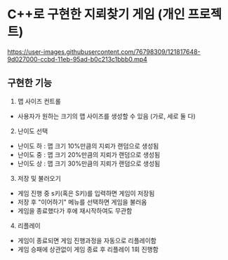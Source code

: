 # __C++로 구현한 지뢰찾기 게임__ (개인 프로젝트)

https://user-images.githubusercontent.com/76798309/121817648-9d027000-ccbd-11eb-95ad-b0c213c1bbb0.mp4

## 구현한 기능

1. 맵 사이즈 컨트롤 
 - 사용자가 원하는 크기의 맵 사이즈를 생성할 수 있음 (가로, 세로 둘 다)

2. 난이도 선택 
 - 난이도 하 : 맵 크기 10%만큼의 지뢰가 랜덤으로 생성됨
 - 난이도 중 : 맵 크기 20%만큼의 지뢰가 랜덤으로 생성됨
 - 난이도 상 : 맵 크기 30%만큼의 지뢰가 랜덤으로 생성됨
 
 3. 저장 및 불러오기 
  - 게임 진행 중 s키(혹은 S키)를 입력하면 게임이 저장됨
  - 저장 후 "이어하기" 메뉴를 선택하면 게임을 불러옴
  - 게임을 종료했다가 후에 재시작하여도 무관함
 
 4. 리플레이 
  - 게임이 종료되면 게임 진행과정을 자동으로 리플레이함
  - 게임 승패에 상관없이 게임 종료 후 리플레이 1회 진행함
  
  
